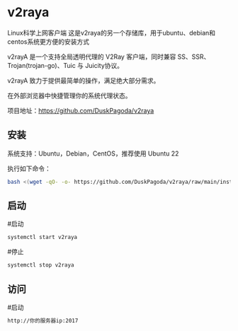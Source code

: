 # v2raya
Linux科学上网客户端
这是v2raya的另一个存储库，用于ubuntu、debian和centos系统更方便的安装方式

v2rayA 是一个支持全局透明代理的 V2Ray 客户端，同时兼容 SS、SSR、Trojan(trojan-go)、Tuic 与 Juicity协议。

v2rayA 致力于提供最简单的操作，满足绝大部分需求。

在外部浏览器中快捷管理你的系统代理状态。

项目地址：https://github.com/DuskPagoda/v2raya

## 安装



系统支持：Ubuntu，Debian，CentOS，推荐使用 Ubuntu 22

执行如下命令：

```bash
bash <(wget -qO- -o- https://github.com/DuskPagoda/v2raya/raw/main/install.sh)
```

## 启动

#启动
```bash
systemctl start v2raya
```
#停止
```bash
systemctl stop v2raya
```

## 访问

#启动
```bash
http://你的服务器ip:2017
```